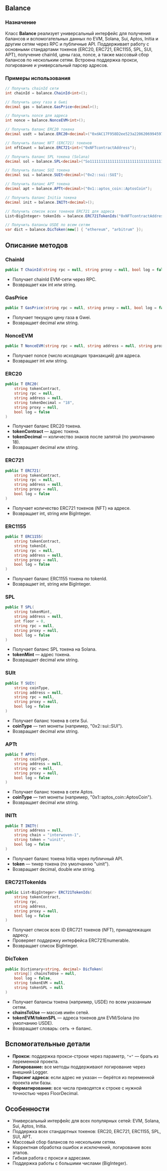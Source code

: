 

##  Balance

### Назначение

Класс **Balance** реализует универсальный интерфейс для получения балансов и вспомогательных данных по EVM, Solana, Sui, Aptos, Initia и другим сетям через RPC и публичные API. Поддерживает работу с основными стандартами токенов (ERC20, ERC721, ERC1155, SPL, SUI, APT), получение chainId, цены газа, nonce, а также массовый сбор балансов по нескольким сетям. Встроена поддержка прокси, логирование и универсальный парсер адресов.

### Примеры использования

```csharp
// Получить chainId сети
int chainId = balance.ChainId<int>();

// Получить цену газа в Gwei
decimal gas = balance.GasPrice<decimal>();

// Получить nonce для адреса
int nonce = balance.NonceEVM<int>();

// Получить баланс ERC20 токена
decimal usdt = balance.ERC20<decimal>("0xdAC17F958D2ee523a2206206994597C13D831ec7");

// Получить баланс NFT (ERC721) токенов
int nftCount = balance.ERC721<int>("0xNFTcontractAddress");

// Получить баланс SPL токена (Solana)
decimal sol = balance.SPL<decimal>("So11111111111111111111111111111111111111112");

// Получить баланс SUI токена
decimal sui = balance.SUIt<decimal>("0x2::sui::SUI");

// Получить баланс APT токена
decimal apt = balance.APTt<decimal>("0x1::aptos_coin::AptosCoin");

// Получить баланс Initia токена
decimal init = balance.INITt<decimal>();

// Получить список всех токенов ERC721 для адреса
List<BigInteger> tokenIds = balance.ERC721TokenIds("0xNFTcontractAddress", rpc, address);

// Получить балансы USDE по всем сетям
var dict = balance.DicToken(new[] { "ethereum", "arbitrum" });
```


## Описание методов

### ChainId

```csharp
public T ChainId(string rpc = null, string proxy = null, bool log = false)
```

- Получает chainId EVM-сети через RPC.
- Возвращает как int или string.


### GasPrice

```csharp
public T GasPrice(string rpc = null, string proxy = null, bool log = false)
```

- Получает текущую цену газа в Gwei.
- Возвращает decimal или string.


### NonceEVM

```csharp
public T NonceEVM(string rpc = null, string address = null, string proxy = null, bool log = false)
```

- Получает nonce (число исходящих транзакций) для адреса.
- Возвращает int или string.


### ERC20

```csharp
public T ERC20(
    string tokenContract,
    string rpc = null,
    string address = null,
    string tokenDecimal = "18",
    string proxy = null,
    bool log = false
)
```

- Получает баланс ERC20 токена.
- **tokenContract** — адрес токена.
- **tokenDecimal** — количество знаков после запятой (по умолчанию 18).
- Возвращает decimal или string.


### ERC721

```csharp
public T ERC721(
    string tokenContract,
    string rpc = null,
    string address = null,
    string proxy = null,
    bool log = false
)
```

- Получает количество ERC721 токенов (NFT) на адресе.
- Возвращает int, string или BigInteger.


### ERC1155

```csharp
public T ERC1155(
    string tokenContract,
    string tokenId,
    string rpc = null,
    string address = null,
    string proxy = null,
    bool log = false
)
```

- Получает баланс ERC1155 токена по tokenId.
- Возвращает int, string или BigInteger.


### SPL

```csharp
public T SPL(
    string tokenMint,
    string address = null,
    int floor = 0,
    string rpc = null,
    string proxy = null,
    bool log = false
)
```

- Получает баланс SPL токена на Solana.
- **tokenMint** — адрес токена.
- Возвращает decimal или string.


### SUIt

```csharp
public T SUIt(
    string coinType,
    string address = null,
    string rpc = null,
    string proxy = null,
    bool log = false
)
```

- Получает баланс токена в сети Sui.
- **coinType** — тип монеты (например, "0x2::sui::SUI").
- Возвращает decimal или string.


### APTt

```csharp
public T APTt(
    string coinType,
    string address = null,
    string rpc = null,
    string proxy = null,
    bool log = false
)
```

- Получает баланс токена в сети Aptos.
- **coinType** — тип монеты (например, "0x1::aptos_coin::AptosCoin").
- Возвращает decimal или string.


### INITt

```csharp
public T INITt(
    string address = null,
    string chain = "interwoven-1",
    string token = "uinit",
    bool log = false
)
```

- Получает баланс токена Initia через публичный API.
- **token** — тикер токена (по умолчанию "uinit").
- Возвращает decimal, double или string.


### ERC721TokenIds

```csharp
public List<BigInteger> ERC721TokenIds(
    string tokenContract,
    string rpc,
    string address,
    string proxy = null,
    bool log = false
)
```

- Получает список всех ID ERC721 токенов (NFT), принадлежащих адресу.
- Проверяет поддержку интерфейса ERC721Enumerable.
- Возвращает список BigInteger.


### DicToken

```csharp
public Dictionary<string, decimal> DicToken(
    string[] chainsToUse = null,
    bool log = false,
    string tokenEVM = null,
    string tokenSPL = null
)
```

- Получает балансы токена (например, USDE) по всем указанным сетям.
- **chainsToUse** — массив имён сетей.
- **tokenEVM**/**tokenSPL** — адреса токенов для EVM/Solana (по умолчанию USDE).
- Возвращает словарь: сеть → баланс.


## Вспомогательные детали

- **Прокси:** поддержка прокси-строки через параметр, `"+"` — брать из переменной проекта.
- **Логирование:** все методы поддерживают логирование через внешний Logger.
- **Парсинг адреса:** если адрес не указан — берётся из переменной проекта или базы.
- **Форматирование:** все числа приводятся к строке с нужной точностью через FloorDecimal.


## Особенности

- Универсальный интерфейс для всех популярных сетей: EVM, Solana, Sui, Aptos, Initia.
- Поддержка всех стандартных токенов: ERC20, ERC721, ERC1155, SPL, SUI, APT.
- Массовый сбор балансов по нескольким сетям.
- Корректная обработка ошибок и исключений, логирование всех этапов.
- Гибкая работа с прокси и адресами.
- Поддержка работы с большими числами (BigInteger).

